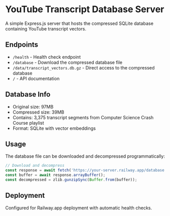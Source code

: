 # YouTube Transcript Database Server

A simple Express.js server that hosts the compressed SQLite database containing YouTube transcript vectors.

## Endpoints

- `/health` - Health check endpoint
- `/database` - Download the compressed database file
- `/data/transcript_vectors.db.gz` - Direct access to the compressed database
- `/` - API documentation

## Database Info

- Original size: 97MB
- Compressed size: 39MB
- Contains: 3,375 transcript segments from Computer Science Crash Course playlist
- Format: SQLite with vector embeddings

## Usage

The database file can be downloaded and decompressed programmatically:

```javascript
// Download and decompress
const response = await fetch('https://your-server.railway.app/database');
const buffer = await response.arrayBuffer();
const decompressed = zlib.gunzipSync(Buffer.from(buffer));
```

## Deployment

Configured for Railway.app deployment with automatic health checks.
